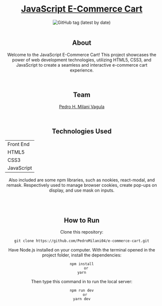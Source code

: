 <div align="center">
  
# <a href="https://pedromilani04.github.io/e-commerce-cart/">JavaScript E-Commerce Cart</a>
  
  <img alt="GitHub tag (latest by date)" src="https://img.shields.io/github/v/tag/ViniUme/LimitsGym?color=2c2c2c&label=version&style=for-the-badge">

  <br>

  
<br>

## About
Welcome to the JavaScript E-Commerce Cart! This project showcases the power of web development technologies, utilizing HTML5, CSS3, and JavaScript to create a seamless and interactive e-commerce cart experience.

<br>

## Team
<a href="https://github.com/PedroMilani04" target="_blank">Pedro H. Milani Vagula</a><br>

<br>

## Technologies Used
<table>
  <tr>
    <td>Front End</td>
  </tr>
  <tr>
    <td>HTML5</td>
  </tr>
  <tr>
    <td>CSS3</td>
  </tr>
  <tr>
    <td>JavaScript</td>
  </tr>
</table>
Also included are some npm libraries, such as nookies, react-modal, and remask. Respectively used to manage browser cookies, create pop-ups on display, and use mask on inputs.

<br><br>

## How to Run
Clone this repository:

    git clone https://github.com/PedroMilani04/e-commerce-cart.git
    
Have Node.js installed on your computer. With the terminal opened in the project folder, install the dependencies:

    npm install
        or
    yarn
    
Then type this command in to run the local server:

    npm run dev
       or
    yarn dev
